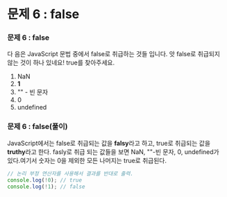 # 문제 6 : false

### 문제 6 : false

다 음은 JavaScript 문법 중에서 false로 취급하는 것들 입니다. 앗 false로 취급되지 않는 것이 하나 있네요! true를 찾아주세요.

1. NaN
2. **1**
3. "" - 빈 문자 
4.  0
5. undefined

### 문제 6 : false\(풀이\)

JavaScript에서는 false로 취급되는 값을 **falsy**라고 하고,  true로 취급되는 값을 **truthy**라고 한다. fasly로 취급 되는 값들을 보면 NaN, ""-빈 문자, 0, undefined가 있다.여기서 숫자는 0을 제외한 모든 나머지는 true로 취급된다.

```javascript
// 논리 부정 연산자를 사용해서 결과를 반대로 출력.
console.log(!0); // true
console.log(!1); // false
```





